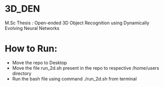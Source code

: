 # 3D_DEN
M.Sc Thesis : Open-ended 3D Object Recognition using Dynamically Evolving Neural Networks

# How to Run:
- Move the repo to Desktop
- Move the file run_2d.sh present in the repo to respective /home/users directory
- Run the bash file using command ./run_2d.sh from terminal
